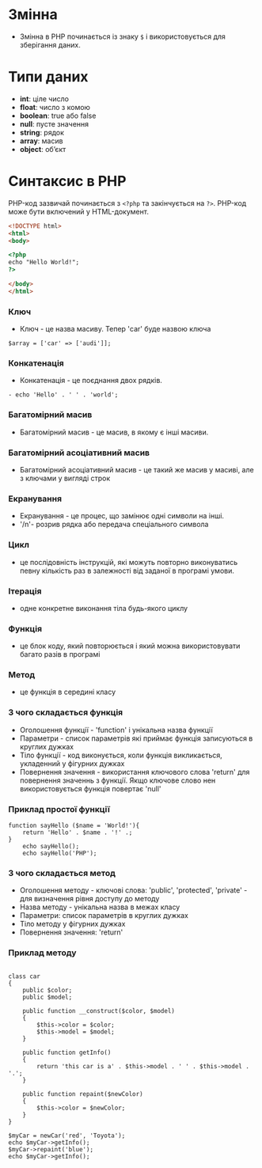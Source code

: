 # Змінна

- Змінна в PHP починається із знаку `$` і використовується для зберігання даних.

# Типи даних

- **int**: ціле число
- **float**: число з комою
- **boolean**: true або false
- **null**: пусте значення
- **string**: рядок
- **array**: масив
- **object**: обʼєкт

# Синтаксис в PHP

PHP-код зазвичай починається з `<?php` та закінчується на `?>`. PHP-код може бути включений у HTML-документ.

```html
<!DOCTYPE html>
<html>
<body>

<?php
echo "Hello World!";
?>

</body>
</html>
```

### Ключ

- Ключ - це назва масиву. Тепер 'car' буде назвою ключа

``` 
$array = ['car' => ['audi']];
```

### Конкатенація

- Конкатенація - це поєднання двох рядків.

```
- echo 'Hello' . ' ' . 'world';
```

### Багатомірний масив

- Багатомірний масив - це масив, в якому є інші масиви.

### Багатомірний асоціативний масив

- Багатомірний асоціативний масив - це такий же масив у масиві, але з ключами у вигляді строк

### Екранування

- Екранування - це процес, що замінює одні символи на інші.
- '/n'- розрив рядка або передача спеціального символа

### Цикл

- це послідовність інструкцій,
  які можуть повторно виконуватись певну кількість раз в залежності від заданої в програмі умови.

### Ітерація

- одне конкретне виконання тіла будь-якого циклу

### Функція

- це блок коду, який повторюється і який можна використовувати багато разів в програмі

### Метод 

- це функція в середині класу

### З чого складається функція

- Оголошення функції - 'function' і унікальна назва функції
- Параметри - список параметрів які приймає функція записуються в круглих дужках
- Тіло функції - код виконується, коли функція викликається, укладенний у фігурних дужках
- Повернення значення - використання ключового слова 'return' для повернення значеннь з функції.
  Якщо ключове слово нен використовується функція повертає 'null'

### Приклад простої функції

```
function sayHello ($name = 'World!'){
    return 'Hello' . $name . '!' .;
}
    echo sayHello();
    echo sayHello('PHP');
```

### З чого складається метод

- Оголошення методу - ключові слова: 'public', 'protected', 'private' - для визначення рівня доступу до методу
- Назва методу - унікальна назва в межах класу
- Параметри: список параметрів в круглих дужках
- Тіло методу у фігурних дужках
- Повернення значення: 'return'

### Приклад методу
```

class car
{
    public $color;
    public $model;

    public function __construct($color, $model)
    {
        $this->color = $color;
        $this->model = $model;
    }

    public function getInfo()
    {
        return 'this car is a' . $this->model . ' ' . $this->model . '.';
    }

    public function repaint($newColor)
    {
        $this->color = $newColor;
    }
}

$myCar = newCar('red', 'Toyota');
echo $myCar->getInfo();
$myCar->repaint('blue');
echo $myCar->getInfo();

```